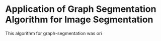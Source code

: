 # Application of Graph Segmentation Algorithm for Image Segmentation

This algorithm for graph-segmentation was ori